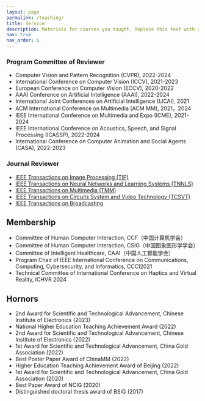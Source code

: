 ```yaml
---
layout: page
permalink: /teaching/
title: Service
description: Materials for courses you taught. Replace this text with your description.
nav: true
nav_order: 6
---
```


### Program Committee of Reviewer

* Computer Vision and Pattern Recognition (CVPR), 2022-2024
* International Conference on Computer Vision (ICCV), 2021-2023
* European Conference on Computer Vision (ECCV), 2020-2022
* AAAI Conference on Artificial Intelligence (AAAI), 2022-2024
* International Joint Conferences on Artificial Intelligence (IJCAI), 2021
* ACM International Conference on Multimedia (ACM MM), 2021，2024
* IEEE International Conference on Multimedia and Expo (ICME), 2021-2024
* IEEE International Conference on Acoustics, Speech, and Signal Processing (ICASSP), 2022-2024
* International Conference on Computer Animation and Social Agents (CASA), 2022-2023

### Journal Reviewer

* [IEEE Transactions on Image Processing (TIP)](http://ieeexplore.ieee.org/xpl/RecentIssue.jsp?punumber=83)
* [IEEE Transactions on Neural Networks and Learning Systems (TNNLS)](http://ieeexplore.ieee.org/xpl/RecentIssue.jsp?punumber=5962385)
* [IEEE Transactions on Multimedia (TMM)](http://ieeexplore.ieee.org/xpl/RecentIssue.jsp?punumber=6046)
* [IEEE Transactions on Circuits System and Video Technology (TCSVT)](http://ieeexplore.ieee.org/xpl/RecentIssue.jsp?punumber=76)
* [IEEE Transactions on Broadcasting](https://ieeexplore.ieee.org/xpl/RecentIssue.jsp?punumber=11)

## Membership

* Committee of Human Computer Interaction, CCF（中国计算机学会）
* Committee of Human Computer Interaction, CSIG（中国图象图形学学会）
* Committee of Intelligent Healthcare, CAAI（中国人工智能学会）
* Program Chair of IEEE International Conference on Communications, Computing, Cybersecurity, and Informatics, CCCI2021
* Technical Committee of International Conference on Haptics and Virtual Reality, ICHVR 2024

## Hornors

* 2nd Award for Scientific and Technological Advancement, Chinese Institute of Electronics (2023)
* National Higher Education Teaching Achievement Award (2022)
* 2nd Award for Scientific and Technological Advancement, Chinese Institute of Electronics (2022)
* 1st Award for Scientific and Technological Advancement, China Gold Association (2022)
* Best Poster Paper Award of ChinaMM (2022)
* Higher Education Teaching Achievement Award of Beijing (2022)
* 1st Award for Scientific and Technological Advancement, China Gold Association (2020)
* Best Paper Award of NCIG (2020)
* Distinguished doctoral thesis award of BSIG (2017)